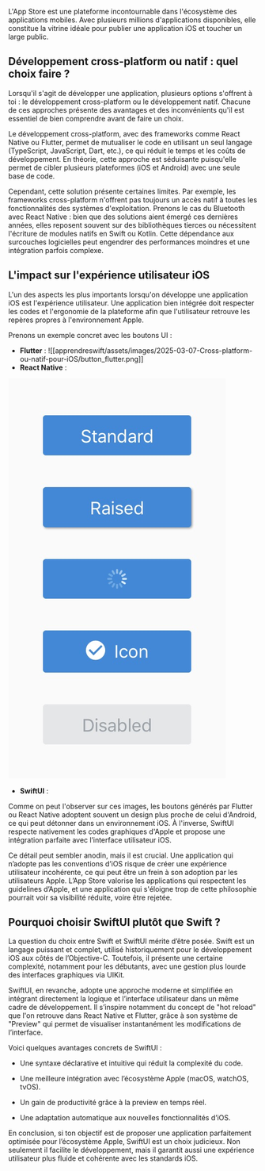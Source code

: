 L'App Store est une plateforme incontournable dans l'écosystème des applications mobiles. Avec plusieurs millions d'applications disponibles, elle constitue la vitrine idéale pour publier une application iOS et toucher un large public.

## Développement cross-platform ou natif : quel choix faire ?

Lorsqu'il s'agit de développer une application, plusieurs options s'offrent à toi : le développement cross-platform ou le développement natif. Chacune de ces approches présente des avantages et des inconvénients qu'il est essentiel de bien comprendre avant de faire un choix.

Le développement cross-platform, avec des frameworks comme React Native ou Flutter, permet de mutualiser le code en utilisant un seul langage (TypeScript, JavaScript, Dart, etc.), ce qui réduit le temps et les coûts de développement. En théorie, cette approche est séduisante puisqu'elle permet de cibler plusieurs plateformes (iOS et Android) avec une seule base de code.

Cependant, cette solution présente certaines limites. Par exemple, les frameworks cross-platform n'offrent pas toujours un accès natif à toutes les fonctionnalités des systèmes d'exploitation. Prenons le cas du Bluetooth avec React Native : bien que des solutions aient émergé ces dernières années, elles reposent souvent sur des bibliothèques tierces ou nécessitent l'écriture de modules natifs en Swift ou Kotlin. Cette dépendance aux surcouches logicielles peut engendrer des performances moindres et une intégration parfois complexe.

## L'impact sur l'expérience utilisateur iOS

L'un des aspects les plus importants lorsqu'on développe une application iOS est l'expérience utilisateur. Une application bien intégrée doit respecter les codes et l'ergonomie de la plateforme afin que l'utilisateur retrouve les repères propres à l'environnement Apple.

Prenons un exemple concret avec les boutons UI :

- **Flutter** : 
    ![[apprendreswift/assets/images/2025-03-07-Cross-platform-ou-natif-pour-iOS/button_flutter.png]]
- **React Native** :

![React Native Button](/assets/images/2025-03-07-Cross-platform-ou-natif-pour-iOS/button_react_native.jpg)


- **SwiftUI** : 
    

Comme on peut l'observer sur ces images, les boutons générés par Flutter ou React Native adoptent souvent un design plus proche de celui d'Android, ce qui peut détonner dans un environnement iOS. À l'inverse, SwiftUI respecte nativement les codes graphiques d'Apple et propose une intégration parfaite avec l’interface utilisateur iOS.

Ce détail peut sembler anodin, mais il est crucial. Une application qui n’adopte pas les conventions d’iOS risque de créer une expérience utilisateur incohérente, ce qui peut être un frein à son adoption par les utilisateurs Apple. L’App Store valorise les applications qui respectent les guidelines d’Apple, et une application qui s'éloigne trop de cette philosophie pourrait voir sa visibilité réduite, voire être rejetée.

## Pourquoi choisir SwiftUI plutôt que Swift ?

La question du choix entre Swift et SwiftUI mérite d’être posée. Swift est un langage puissant et complet, utilisé historiquement pour le développement iOS aux côtés de l’Objective-C. Toutefois, il présente une certaine complexité, notamment pour les débutants, avec une gestion plus lourde des interfaces graphiques via UIKit.

SwiftUI, en revanche, adopte une approche moderne et simplifiée en intégrant directement la logique et l’interface utilisateur dans un même cadre de développement. Il s’inspire notamment du concept de "hot reload" que l'on retrouve dans React Native et Flutter, grâce à son système de "Preview" qui permet de visualiser instantanément les modifications de l’interface.

Voici quelques avantages concrets de SwiftUI :

- Une syntaxe déclarative et intuitive qui réduit la complexité du code.
    
- Une meilleure intégration avec l’écosystème Apple (macOS, watchOS, tvOS).
    
- Un gain de productivité grâce à la preview en temps réel.
    
- Une adaptation automatique aux nouvelles fonctionnalités d’iOS.
    

En conclusion, si ton objectif est de proposer une application parfaitement optimisée pour l’écosystème Apple, SwiftUI est un choix judicieux. Non seulement il facilite le développement, mais il garantit aussi une expérience utilisateur plus fluide et cohérente avec les standards iOS.